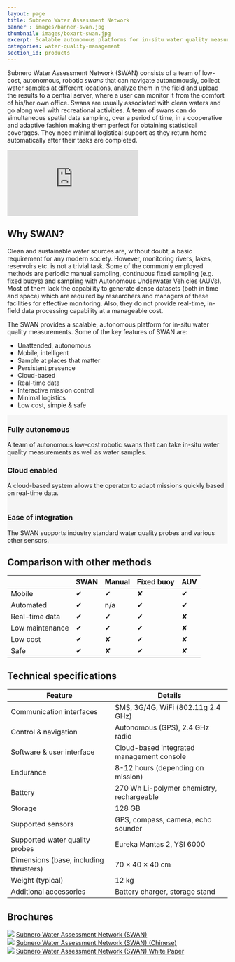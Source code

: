 ```yaml
---
layout: page
title: Subnero Water Assessment Network
banner : images/banner-swan.jpg
thumbnail: images/boxart-swan.jpg
excerpt: Scalable autonomous platforms for in-situ water quality measurements
categories: water-quality-management
section_id: products
---
```


Subnero Water Assessment Network (SWAN) consists of a team of low-cost, autonomous, robotic _swans_ that can navigate autonomously, collect water samples at different locations, analyze them in the field and upload the results to a central server, where a user can monitor it from the comfort of his/her own office. Swans are usually associated with clean waters and go along well with recreational activities. A team of swans can do simultaneous spatial data sampling, over a period of time, in a cooperative and adaptive fashion making them perfect for obtaining statistical coverages. They need minimal logistical support as they return home automatically after their tasks are completed.

<div class='video'>
  <div class="flex-video">
    <iframe src="https://www.youtube.com/embed/ea0CNGSMBU8" frameborder="0" allow="autoplay; encrypted-media" allowfullscreen></iframe>
  </div>
</div>

## Why SWAN?

Clean and sustainable water sources are, without doubt, a basic requirement for any modern society. However, monitoring rivers, lakes, reservoirs etc. is not a trivial task. Some of the commonly employed methods are periodic manual sampling, continuous fixed sampling (e.g. fixed buoys) and sampling with Autonomous Underwater Vehicles (AUVs). Most of them lack the capability to generate dense datasets (both in time and space) which are required by researchers and managers of these facilities for effective monitoring. Also, they do not provide real-time, in-field data processing capability at a manageable cost.

The SWAN provides a scalable, autonomous platform for in-situ water quality measurements. Some of the key features of SWAN are:

- Unattended, autonomous
- Mobile, intelligent
- Sample at places that matter
- Persistent presence
- Cloud-based
- Real-time data
- Interactive mission control
- Minimal logistics
- Low cost, simple & safe

<div class='full' style='background: #f5f5f5'>

  <div class ='media product' >
    <img class = "align-self-start mr-3" alt="" src="{{site.baseurl}}/images/boxart-autonomous.jpg"/>    
    <div class='media-body product product-content'>
    <h3 style="text-transform: none;">Fully autonomous</h3>
        <p>A team of autonomous low-cost robotic swans that can take in-situ water quality measurements as well as water samples.</p>
    </div>
  </div>

  <div class ='media product post' style='background: #f5f5f5' >   
    <div class='media-body product product-content' style='background: #f5f5f5'>
   <h3 style="text-transform: none;">Cloud enabled</h3>
          <p>A cloud-based system allows the operator to adapt missions quickly based on real-time data.</p>
    </div>
    <img class = "ml-3" alt="" src="{{site.baseurl}}/images/boxart-cloud.jpg"/> 
  </div>

  <div class ='media product' >
    <img class = "align-self-start mr-3" alt="" src="{{site.baseurl}}/images/boxart-ease.jpg"/>    
    <div class='media-body product product-content'>
   <h3 style="text-transform: none;">Ease of integration</h3>
          <p>The SWAN supports industry standard water quality probes and various other sensors.</p>
    </div>
  </div>
</div>
<div class='two spacing'></div>


## Comparison with other methods

|                 |  SWAN |   Manual |   Fixed buoy |  AUV |
| --------------- | ----- | -------- | ------------ | ---- |
| Mobile          |  ✔    |   ✔      |   ✘          |  ✔   |
| Automated       |  ✔    |   n/a    |   ✔          |  ✔   |
| Real-time data  |  ✔    |   ✔      |   ✔          |  ✘   |
| Low maintenance |  ✔    |   ✔      |   ✔          |  ✘   |
| Low cost        |  ✔    |   ✘      |   ✔          |  ✘   |
| Safe            |  ✔    |   ✘      |   ✔          |  ✘   |


<div class='two spacing'></div>

## Technical specifications

| Feature                                | Details                                   |
| -------------------------------------- | ----------------------------------------- |
| Communication interfaces               | SMS, 3G/4G, WiFi (802.11g 2.4 GHz)        |
| Control & navigation                   | Autonomous (GPS), 2.4 GHz radio           |
| Software & user interface              | Cloud-based integrated management console |
| Endurance                              | 8-12 hours (depending on mission)         |
| Battery                                | 270 Wh Li-polymer chemistry, rechargeable |
| Storage                                | 128 GB                                    |
| Supported sensors                      | GPS, compass, camera, echo sounder        |
| Supported water quality probes         | Eureka Mantas 2, YSI 6000                 |
| Dimensions (base, including thrusters) | 70 × 40 × 40 cm                           |
| Weight (typical)                       | 12 kg                                     |
| Additional accessories                 | Battery charger, storage stand            |

## Brochures
<div class="brochure-container">
  <a href="{{site.baseurl}}/brochures/subnero-swan.pdf"><img class="brochure-thumb" src="{{site.baseurl}}/brochures/swan.jpg"></a>
  <a href="{{site.baseurl}}/brochures/subnero-swan.pdf" target="_blank">Subnero Water Assessment Network (SWAN)</a>
</div>
<div class="brochure-container">
  <a href="{{site.baseurl}}/brochures/SWAN_Brochure_Chinese_v3.1.pdf"><img class="brochure-thumb" src="{{site.baseurl}}/brochures/swan.jpg"></a>
  <a href="{{site.baseurl}}/brochures/SWAN_Brochure_Chinese_v3.1.pdf" target="_blank">Subnero Water Assessment Network (SWAN) (Chinese)</a>
</div>
<div class="brochure-container">
  <a href="{{site.baseurl}}/brochures/SWAN-White-paper.pdf"><img class="brochure-thumb" src="{{site.baseurl}}/brochures/white-paper.jpg"></a>
  <a href="{{site.baseurl}}/brochures/SWAN-White-paper.pdf" target="_blank">Subnero Water Assessment Network (SWAN) White Paper</a>
</div>
